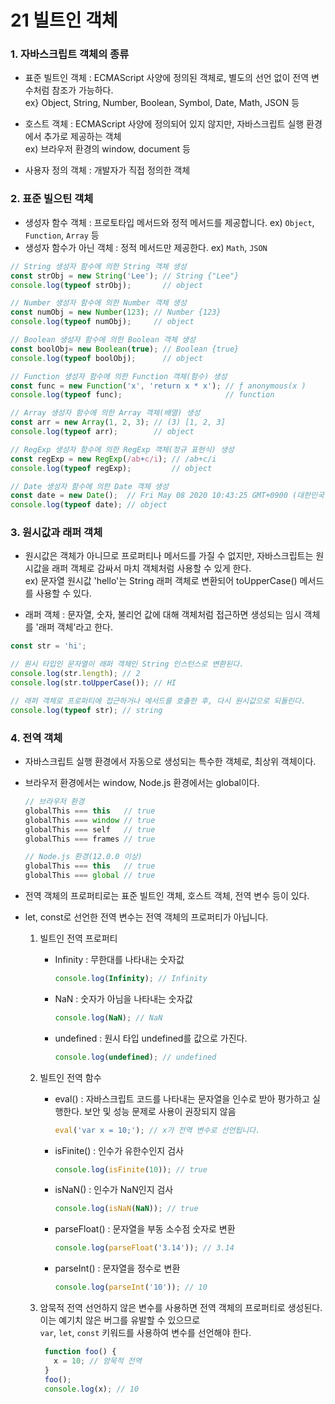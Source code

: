 21 빌트인 객체
===========

### 1. 자바스크립트 객체의 종류
  - 표준 빌트인 객체 : ECMAScript 사양에 정의된 객체로, 별도의 선언 없이 전역 변수처럼 참조가 가능하다. <br>
    ex} Object, String, Number, Boolean, Symbol, Date, Math, JSON 등

  - 호스트 객체 : ECMAScript 사양에 정의되어 있지 않지만, 자바스크립트 실행 환경에서 추가로 제공하는 객체 <br>
    ex) 브라우저 환경의 window, document 등

  - 사용자 정의 객체 : 개발자가 직접 정의한 객체

### 2. 표준 빌으틴 객체
  - 생성자 함수 객체 : 프로토타입 메서드와 정적 메서드를 제공합니다. ex) `Object`, `Function`, `Array` 등
  - 생성자 함수가 아닌 객체 : 정적 메서드만 제공한다. ex) `Math`, `JSON`

````js
// String 생성자 함수에 의한 String 객체 생성
const strObj = new String('Lee'); // String {"Lee"}
console.log(typeof strObj);       // object

// Number 생성자 함수에 의한 Number 객체 생성
const numObj = new Number(123); // Number {123}
console.log(typeof numObj);     // object

// Boolean 생성자 함수에 의한 Boolean 객체 생성
const boolObj= new Boolean(true); // Boolean {true}
console.log(typeof boolObj);      // object

// Function 생성자 함수에 의한 Function 객체(함수) 생성
const func = new Function('x', 'return x * x'); // ƒ anonymous(x )
console.log(typeof func);                       // function

// Array 생성자 함수에 의한 Array 객체(배열) 생성
const arr = new Array(1, 2, 3); // (3) [1, 2, 3]
console.log(typeof arr);        // object

// RegExp 생성자 함수에 의한 RegExp 객체(정규 표현식) 생성
const regExp = new RegExp(/ab+c/i); // /ab+c/i
console.log(typeof regExp);         // object

// Date 생성자 함수에 의한 Date 객체 생성
const date = new Date();  // Fri May 08 2020 10:43:25 GMT+0900 (대한민국 표준시)
console.log(typeof date); // object
````

### 3. 원시값과 래퍼 객체

- 원시값은 객체가 아니므로 프로퍼티나 메서드를 가질 수 없지만, 자바스크립트는 원시값을 래퍼 객체로 감싸서 마치 객체처럼 사용할 수 있게 한다. <br>
ex) 문자열 원시값 'hello'는 String 래퍼 객체로 변환되어 toUpperCase() 메서드를 사용할 수 있다.

- 래퍼 객체 : 문자열, 숫자, 불리언 값에 대해 객체처럼 접근하면 생성되는 임시 객체를 '래퍼 객체'라고 한다.
````js
const str = 'hi';

// 원시 타입인 문자열이 래퍼 객체인 String 인스턴스로 변환된다.
console.log(str.length); // 2
console.log(str.toUpperCase()); // HI

// 래퍼 객체로 프로퍼티에 접근하거나 메서드를 호출한 후, 다시 원시값으로 되돌린다.
console.log(typeof str); // string
````

### 4. 전역 객체

- 자바스크립트 실행 환경에서 자동으로 생성되는 특수한 객체로, 최상위 객체이다. <br>
- 브라우저 환경에서는 window, Node.js 환경에서는 global이다. <br>
  ````js
  // 브라우저 환경
  globalThis === this   // true
  globalThis === window // true
  globalThis === self   // true
  globalThis === frames // true

  // Node.js 환경(12.0.0 이상)
  globalThis === this   // true
  globalThis === global // true
  ````
  
- 전역 객체의 프로퍼티로는 표준 빌트인 객체, 호스트 객체, 전역 변수 등이 있다. <br>
- let, const로 선언한 전역 변수는 전역 객체의 프로퍼티가 아닙니다.

  1) 빌트인 전역 프로퍼티
     
     - Infinity : 무한대를 나타내는 숫자값
       ````js
       console.log(Infinity); // Infinity
       ````
     - NaN : 숫자가 아님을 나타내는 숫자값
       ````js
       console.log(NaN); // NaN
       ````
     - undefined : 원시 타입 undefined를 값으로 가진다.
       ````js
       console.log(undefined); // undefined
       ````

  2) 빌트인 전역 함수

     - eval() : 자바스크립트 코드를 나타내는 문자열을 인수로 받아 평가하고 실행한다. 보안 및 성능 문제로 사용이 권장되지 않음
       ````js
       eval('var x = 10;'); // x가 전역 변수로 선언됩니다.
       ````
     - isFinite() : 인수가 유한수인지 검사
       ````js
       console.log(isFinite(10)); // true
       ````
     - isNaN() : 인수가 NaN인지 검사
       ````js
       console.log(isNaN(NaN)); // true
       ````
     - parseFloat() : 문자열을 부동 소수점 숫자로 변환
       ````js
       console.log(parseFloat('3.14')); // 3.14
       ````
     - parseInt() : 문자열을 정수로 변환
       ````js
       console.log(parseInt('10')); // 10
       ````

  3) 암묵적 전역
     선언하지 않은 변수를 사용하면 전역 객체의 프로퍼티로 생성된다. 이는 예기치 않은 버그를 유발할 수 있으므로 <br>
     `var`, `let`, `const` 키워드를 사용하여 변수를 선언해야 한다.
     ````js
      function foo() {
        x = 10; // 암묵적 전역
      }
      foo();
      console.log(x); // 10
     ````


